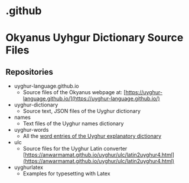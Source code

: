 # .github
# Okyanus Uyhgur Dictionary Source Files

## Repositories

- uyghur-language.github.io
    - Source files of the Okyanus webpage at: [https://uyghur-language.github.io/](https://uyghur-language.github.io/)
- uyghur-dictionary
    - Source text, JSON files of the Uyghur dictionary
- names
    - Text files of the Uyghur names dictionary
- uyghur-words
    - All the [word entries of the Uyghur explanatory dictionary](https://github.com/uyghur-language/uyghur-words/blob/main/uyghur-words.md)
- ulc
    - Source files for the Uyghur Latin converter [https://anwarmamat.github.io/uyghur/ulc/latin2uyghur4.html](https://anwarmamat.github.io/uyghur/ulc/latin2uyghur4.html)
- uyghurlatex
    - Examples for typesetting with Latex 
